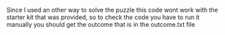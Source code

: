 Since I used an other way to solve the puzzle this code wont work with the starter kit that was provided, so to check the code you have to run it manually
you should get the outcome that is in the outcome.txt file
